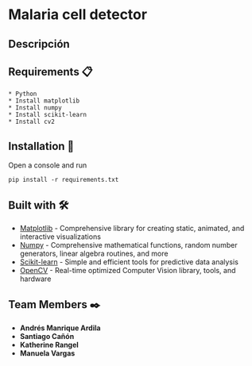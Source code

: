 # Malaria cell detector

## Descripción


## Requirements 📋
```
* Python
* Install matplotlib
* Install numpy
* Install scikit-learn
* Install cv2
```

## Installation 🔧
Open a console and run
```
pip install -r requirements.txt
```

## Built with 🛠️

* [Matplotlib](https://matplotlib.org/) - Comprehensive library for creating static, animated, and interactive visualizations
* [Numpy](https://numpy.org/) - Comprehensive mathematical functions, random number generators, linear algebra routines, and more
* [Scikit-learn](https://scikit-learn.org/) - Simple and efficient tools for predictive data analysis
* [OpenCV](https://opencv.org/) - Real-time optimized Computer Vision library, tools, and hardware

## Team Members ✒️

* **Andrés Manrique Ardila** 
* **Santiago Cañón** 
* **Katherine Rangel** 
* **Manuela Vargas**

